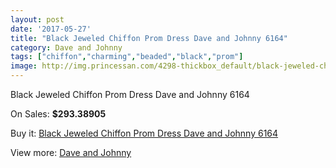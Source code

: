 ```yaml
---
layout: post
date: '2017-05-27'
title: "Black Jeweled Chiffon Prom Dress Dave and Johnny 6164"
category: Dave and Johnny
tags: ["chiffon","charming","beaded","black","prom"]
image: http://img.princessan.com/4298-thickbox_default/black-jeweled-chiffon-prom-dress-dave-and-johnny-6164.jpg
---
```

Black Jeweled Chiffon Prom Dress Dave and Johnny 6164

On Sales: **$293.38905**
<a href="https://www.princessan.com/en/dave-and-johnny/1997-black-jeweled-chiffon-prom-dress-dave-and-johnny-6164.html"><amp-img layout="responsive" width="600" height="600" src="//img.princessan.com/4298-thickbox_default/black-jeweled-chiffon-prom-dress-dave-and-johnny-6164.jpg" alt="Black Jeweled Chiffon Prom Dress Dave and Johnny 6164 0" /></a>

Buy it: [Black Jeweled Chiffon Prom Dress Dave and Johnny 6164](https://www.princessan.com/en/dave-and-johnny/1997-black-jeweled-chiffon-prom-dress-dave-and-johnny-6164.html "Black Jeweled Chiffon Prom Dress Dave and Johnny 6164")

View more: [Dave and Johnny](https://www.princessan.com/en/16-dave-and-johnny "Dave and Johnny")